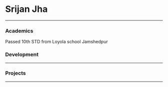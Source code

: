 # Srijan Jha
-----------

### Academics

Passed 10th STD from Loyola school Jamshedpur

### Development

-----------

### Projects

-----------
